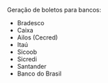 Geração de boletos para bancos:

- Bradesco
- Caixa
- Ailos (Cecred)
- Itaú
- Sicoob
- Sicredi
- Santander
- Banco do Brasil
